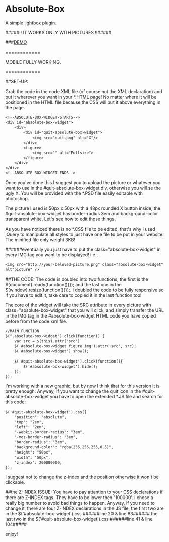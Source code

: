 Absolute-Box
============

A simple lightbox plugin.

#####!! IT WORKS ONLY WITH PICTURES !!#####

###[DEMO](http://dcdev.altervista.org/absolute-box/)

============

MOBILE FULLY WORKING.

============

##SET-UP:

Grab the code in the code.XML file (of course not the XML declaration) and put it wherever you want in your *.HTML page! No matter where it will be positioned in the HTML file because the CSS will put it above everything in the page.

    <!--ABSOLUTE-BOX-WIDGET-STARTS-->
    <div id="absolute-box-widget">
        <div>
            <div id="quit-absolute-box-widget">
                <img src="quit.png" alt="X"/>
            </div>
            <figure>
                <img src="" alt="Fullsize">
            </figure>
        </div>
    </div>
    <!--ABSOLUTE-BOX-WIDGET-ENDS-->
    
Once you've done this I suggest you to upload the picture or whatever you want to use in the #quit-absolute-box-widget div, otherwise you will se the ugly X. You will be provided with the *.PSD file easily editable with photoshop.

The picture I used is 50px x 50px with a 48px rounded X button inside, the #quit-absolute-box-widget has border-radius 3em and background-color transparent white. Let's see how to edit those things.

As you have noticed there is no *.CSS file to be edited, that's why I used jQuery to manipulate all styles to just have one file to be put in your website! The minified file only weight 3KB!

######eventually you just have to put the class="absolute-box-widget" in every IMG tag you want to be displayed!
i.e.,

    <img src="http://your-beloved-picture.png" class="absolute-box-widget" alt"picture" />
    
##THE CODE:
The code is doubled into two functions, the first is the $(document).ready(function(){}); and the last one in the $(window).resize(function(){});. I doubled the code to be fully responsive so if you have to edit it, take care to copied it in the last function too!

The core of the widget will take the SRC attribute in every picture with class="absolute-box-widget" that you will click, and simply transfer the URL in the IMG tag in the #absolute-box-widget HTML code you have copied before from the code.xml file.

    //MAIN FUNCTION
    $(".absolute-box-widget").click(function() {
        var src = $(this).attr('src')
        $('#absolute-box-widget figure img').attr('src', src);
        $('#absolute-box-widget').show();
        
        $('#quit-absolute-box-widget').click(function(){
            $('#absolute-box-widget').hide();
        });
    });

I'm working with a new graphic, but by now I think that for this version it is pretty enough. Anyway, If you want to change the quit icon in the #quit-absolute-box-widget you have to open the extended *.JS file and search for this code:

    $('#quit-absolute-box-widget').css({
        "position": "absolute",
        "top": "2em",
        "left": "2em",
        "-webkit-border-radius": "3em",
        "-moz-border-radius": "3em",
        "border-radius": "3em",
        "background-color": "rgba(255,255,255,0.5)",
        "height": "50px",
        "width": "50px",
        "z-index": 200000000,
    });
    
I suggest not to change the z-index and the position otherwise it won't be clickable.

##the Z-INDEX ISSUE:
You have to pay attantion to your CSS declarations if there are Z-INDEX tags. They have to be lower then '100000'.
I chose a really big number to avoid bad things to happen. Anyway, if you need to change it, there are four Z-INDEX declarations in the JS file, the first two are in the $('#absolute-box-widget').css
######line 20 & line 83######
the last two in the $('#quit-absolute-box-widget').css
######line 41 & line 104#####

enjoy!
